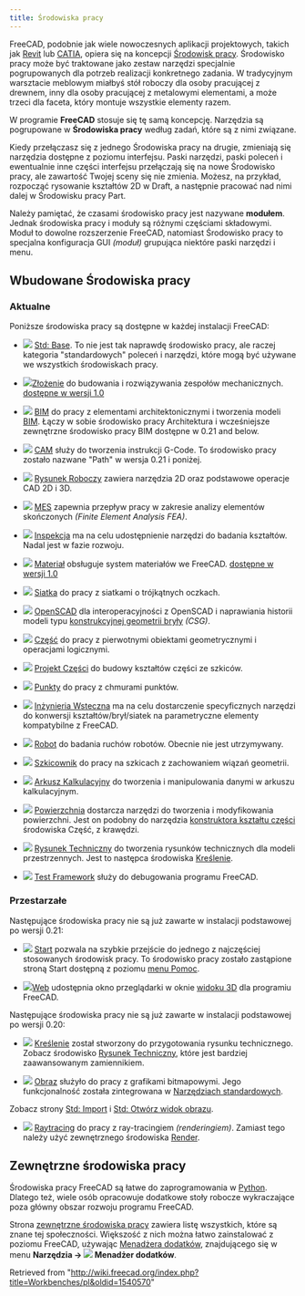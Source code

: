 ```yaml
---
title: Środowiska pracy
---
```


FreeCAD, podobnie jak wiele nowoczesnych aplikacji projektowych, takich jak [Revit](https://en.wikipedia.org/wiki/Autodesk_Revit) lub [CATIA](https://en.wikipedia.org/wiki/CATIA), opiera się na koncepcji [Środowisk pracy](https://en.wikipedia.org/wiki/Workbench). Środowisko pracy może być traktowane jako zestaw narzędzi specjalnie pogrupowanych dla potrzeb realizacji konkretnego zadania. W tradycyjnym warsztacie meblowym miałbyś stół roboczy dla osoby pracującej z drewnem, inny dla osoby pracującej z metalowymi elementami, a może trzeci dla faceta, który montuje wszystkie elementy razem.

W programie **FreeCAD** stosuje się tę samą koncepcję. Narzędzia są pogrupowane w **Środowiska pracy** według zadań, które są z nimi związane.

Kiedy przełączasz się z jednego Środowiska pracy na drugie, zmieniają się narzędzia dostępne z poziomu interfejsu. Paski narzędzi, paski poleceń i ewentualnie inne części interfejsu przełączają się na nowe Środowisko pracy, ale zawartość Twojej sceny się nie zmienia. Możesz, na przykład, rozpocząć rysowanie kształtów 2D w Draft, a następnie pracować nad nimi dalej w Środowisku pracy Part.

Należy pamiętać, że czasami środowisko pracy jest nazywane **modułem**. Jednak środowiska pracy i moduły są różnymi częściami składowymi. Moduł to dowolne rozszerzenie FreeCAD, natomiast Środowisko pracy to specjalna konfiguracja GUI _(moduł)_ grupująca niektóre paski narzędzi i menu.

## Wbudowane Środowiska pracy

### Aktualne

Poniższe środowiska pracy są dostępne w każdej instalacji FreeCAD:

- ![](/images/Freecad.svg) [Std: Base](/Std_Base/pl "Std Base/pl"). To nie jest tak naprawdę środowisko pracy, ale raczej kategoria "standardowych" poleceń i narzędzi, które mogą być używane we wszystkich środowiskach pracy.

- ![](/images/Workbench_Assembly.svg)[Złożenie](/Assembly_Workbench/pl "Assembly Workbench/pl") do budowania i rozwiązywania zespołów mechanicznych. [dostępne w wersji 1.0](/Release_notes_1.0/pl "Release notes 1.0/pl")

- ![](/images/Workbench_BIM.svg) [BIM](/BIM_Workbench/pl "BIM Workbench/pl") do pracy z elementami architektonicznymi i tworzenia modeli [BIM](https://en.wikipedia.org/wiki/Building_information_modeling). Łączy w sobie środowisko pracy Architektura i wcześniejsze zewnętrzne środowisko pracy BIM dostępne w 0.21 and below.

- ![](/images/Workbench_CAM.svg) [CAM](/CAM_Workbench/pl "CAM Workbench/pl") służy do tworzenia instrukcji G-Code. To środowisko pracy zostało nazwane "Path" w wersja 0.21 i poniżej.

- ![](/images/Workbench_Draft.svg) [Rysunek Roboczy](/Draft_Workbench/pl "Draft Workbench/pl") zawiera narzędzia 2D oraz podstawowe operacje CAD 2D i 3D.

- ![](/images/Workbench_FEM.svg) [MES](/FEM_Workbench/pl "FEM Workbench/pl") zapewnia przepływ pracy w zakresie analizy elementów skończonych _(Finite Element Analysis FEA)_.

- ![](/images/Workbench_Inspection.svg) [Inspekcja](/Inspection_Workbench/pl "Inspection Workbench/pl") ma na celu udostępnienie narzędzi do badania kształtów. Nadal jest w fazie rozwoju.

- ![](/images/Workbench_Material.svg) [Materiał](/Material_Workbench "Material Workbench") obsługuje system materiałów we FreeCAD. [dostępne w wersji 1.0](/Release_notes_1.0/pl "Release notes 1.0/pl")

- ![](/images/Workbench_Mesh.svg) [Siatka](/Mesh_Workbench/pl "Mesh Workbench/pl") do pracy z siatkami o trójkątnych oczkach.

- ![](/images/Workbench_OpenSCAD.svg) [OpenSCAD](/OpenSCAD_Workbench/pl "OpenSCAD Workbench/pl") dla interoperacyjności z OpenSCAD i naprawiania historii modeli typu [konstrukcyjnej geometrii bryły](/Constructive_solid_geometry/pl "Constructive solid geometry/pl") _(CSG)_.

- ![](/images/Workbench_Part.svg) [Część](/Part_Workbench/pl "Part Workbench/pl") do pracy z pierwotnymi obiektami geometrycznymi i operacjami logicznymi.

- ![](/images/Workbench_PartDesign.svg) [Projekt Części](/PartDesign_Workbench/pl "PartDesign Workbench/pl") do budowy kształtów części ze szkiców.

- ![](/images/Workbench_Points.svg) [Punkty](/Points_Workbench/pl "Points Workbench/pl") do pracy z chmurami punktów.

- ![](/images/Workbench_Reverse_Engineering.svg) [Inżynieria Wsteczna](/Reverse_Engineering_Workbench/pl "Reverse Engineering Workbench/pl") ma na celu dostarczenie specyficznych narzędzi do konwersji kształtów/brył/siatek na parametryczne elementy kompatybilne z FreeCAD.

- ![](/images/Workbench_Robot.svg) [Robot](/Robot_Workbench/pl "Robot Workbench/pl") do badania ruchów robotów. Obecnie nie jest utrzymywany.

- ![](/images/Workbench_Sketcher.svg) [Szkicownik](/Sketcher_Workbench/pl "Sketcher Workbench/pl") do pracy na szkicach z zachowaniem wiązań geometrii.

- ![](/images/Workbench_Spreadsheet.svg) [Arkusz Kalkulacyjny](/Spreadsheet_Workbench/pl "Spreadsheet Workbench/pl") do tworzenia i manipulowania danymi w arkuszu kalkulacyjnym.

- ![](/images/Workbench_Surface.svg) [Powierzchnia](/Surface_Workbench/pl "Surface Workbench/pl") dostarcza narzędzi do tworzenia i modyfikowania powierzchni. Jest on podobny do narzędzia [konstruktora kształtu części](/Part_Builder/pl "Part Builder/pl") środowiska Część, z krawędzi.

- ![](/images/Workbench_TechDraw.svg) [Rysunek Techniczny](/TechDraw_Workbench/pl "TechDraw Workbench/pl") do tworzenia rysunków technicznych dla modeli przestrzennych. Jest to następca środowiska [Kreślenie](/Drawing_Workbench/pl "Drawing Workbench/pl").

- ![](/images/Workbench_Test.svg) [Test Framework](/Testing/pl "Testing/pl") służy do debugowania programu FreeCAD.

### Przestarzałe

Następujące środowiska pracy nie są już zawarte w instalacji podstawowej po wersji 0.21:

- ![](/images/Workbench_Start.svg) [Start](/Start_Workbench/pl "Start Workbench/pl") pozwala na szybkie przejście do jednego z najczęściej stosowanych środowisk pracy. To środowisko pracy zostało zastąpione stroną Start dostępną z poziomu [menu Pomoc](/Std_Help_Menu/pl "Std Help Menu/pl").

- ![](/images/Workbench_Web.svg)[Web](/Web_Workbench/pl "Web Workbench/pl") udostępnia okno przeglądarki w oknie [widoku 3D](/3D_view/pl "3D view/pl") dla programiu FreeCAD.

Następujące środowiska pracy nie są już zawarte w instalacji podstawowej po wersji 0.20:

- ![](/images/Workbench_Drawing.svg) [Kreślenie](/Drawing_Workbench/pl "Drawing Workbench/pl") został stworzony do przygotowania rysunku technicznego. Zobacz środowisko [Rysunek Techniczny](/TechDraw_Workbench/pl "TechDraw Workbench/pl"), które jest bardziej zaawansowanym zamiennikiem.

- ![](/images/Workbench_Image.svg) [Obraz](/Image_Workbench/pl "Image Workbench/pl") służyło do pracy z grafikami bitmapowymi. Jego funkcjonalność została zintegrowana w [Narzędziach standardowych](/Std_Base/pl "Std Base/pl").

Zobacz strony [Std: Import](/Std_Import/pl "Std Import/pl") i [Std: Otwórz widok obrazu](/Std_ViewLoadImage/pl "Std ViewLoadImage/pl").

- ![](/images/Workbench_Raytracing.svg) [Raytracing](/Raytracing_Workbench/pl "Raytracing Workbench/pl") do pracy z ray-tracingiem _(renderingiem)_. Zamiast tego należy użyć zewnętrznego środowiska [Render](https://github.com/FreeCAD/FreeCAD-render).

## Zewnętrzne środowiska pracy

Środowiska pracy FreeCAD są łatwe do zaprogramowania w [Python](/Python "Python"). Dlatego też, wiele osób opracowuje dodatkowe stoły robocze wykraczające poza główny obszar rozwoju programu FreeCAD.

Strona [zewnętrzne środowiska pracy](/External_workbenches/pl "External workbenches/pl") zawiera listę wszystkich, które są znane tej społeczności. Większość z nich można łatwo zainstalować z poziomu FreeCAD, używając [Menadżera dodatków](/Std_AddonMgr/pl "Std AddonMgr/pl"), znajdującego się w menu **Narzędzia → ![](/images/Std_AddonMgr.svg) Menadżer dodatków**.

Retrieved from "<http://wiki.freecad.org/index.php?title=Workbenches/pl&oldid=1540570>"
